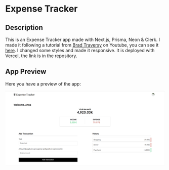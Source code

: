 # Expense Tracker

## Description

This is an Expense Tracker app made with Next.js, Prisma, Neon & Clerk. I made it following a tutorial from [Brad Traversy](https://github.com/bradtraversy) on Youtube, you can see it [here](https://www.youtube.com/watch?v=I6DCo5RwHBE). I changed some styles and made it responsive. It is deployed with Vercel, the link is in the repository.

## App Preview

Here you have a preview of the app:

![Expense Tracker Preview](assets/app-preview.png)
